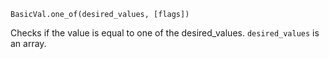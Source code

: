```BasicVal.one_of(desired_values, [flags])```

Checks if the value is equal to one of the desired_values. ```desired_values``` is an array.